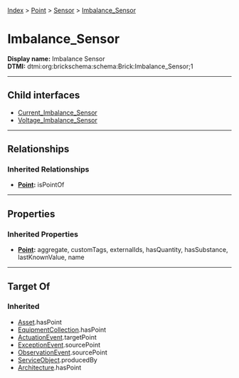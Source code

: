 [Index](../../../Index.md) > [Point](../../Point.md) > [Sensor](../Sensor.md) > [Imbalance_Sensor](#)
# Imbalance_Sensor

**Display name:** Imbalance Sensor<br />
**DTMI:** dtmi:org:brickschema:schema:Brick:Imbalance_Sensor;1

---

## Child interfaces
* [Current_Imbalance_Sensor](Current_Imbalance_Sensor.md)
* [Voltage_Imbalance_Sensor](Voltage_Imbalance_Sensor.md)

---

## Relationships

### Inherited Relationships
* **[Point](../../Point.md):** isPointOf

---

## Properties

### Inherited Properties
* **[Point](../../Point.md):** aggregate, customTags, externalIds, hasQuantity, hasSubstance, lastKnownValue, name

---

## Target Of
### Inherited
* [Asset](../../../Asset/Asset.md).hasPoint
* [EquipmentCollection](../../../Collection/AssetCollection/EquipmentCollection/EquipmentCollection.md).hasPoint
* [ActuationEvent](../../../Event/PointEvent/ActuationEvent.md).targetPoint
* [ExceptionEvent](../../../Event/PointEvent/ExceptionEvent.md).sourcePoint
* [ObservationEvent](../../../Event/PointEvent/ObservationEvent.md).sourcePoint
* [ServiceObject](../../../Information/ServiceObject/ServiceObject.md).producedBy
* [Architecture](../../../Space/Architecture/Architecture.md).hasPoint
